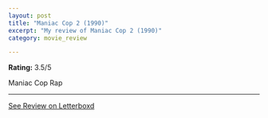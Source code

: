 ```yaml
---
layout: post
title: "Maniac Cop 2 (1990)"
excerpt: "My review of Maniac Cop 2 (1990)"
category: movie_review

---
```


**Rating:** 3.5/5

Maniac Cop Rap

<hr>

[See Review on Letterboxd](https://boxd.it/1ZIkbD)
